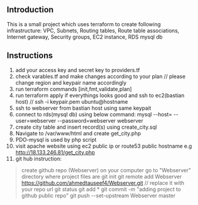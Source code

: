 ## Introduction
This is a small project which uses terraform to create following infrastructure:
 VPC,
 Subnets,
 Routing tables,
 Route table associations,
 Internet gateway,
 Security groups,
 EC2 instance,
 RDS mysql db
 
## Instructions

1. add your access key and secret key to providers.tf 
2. check varables.tf and make changes according to your plan // please change region and keypair name accordingly
3. run terraform commands [init,fmt,validate,plan]
4. run terraform apply if everythings looks good and ssh to ec2(bastian host) // ssh -i keypair.pem ubuntu@hostname
5. ssh to webserver from bastian host using same keypait
6. connect to rds(mysql db) using below command:
     mysql --host=<replace it with rds endpoint> --user=webserver --password=webserver webserver
7. create city table and insert record(s) using create_city.sql
8. Navigate to /var/www/html and create get_city.php
9. PDO-mysql is used by php script
10. visit apache website using ec2 public ip or route53 public hostname e.g http://18.133.246.81/get_city.php
11. git hub instruction:
> create github repo (Webserver)
> on your computer go to "Webserver" directory where project files are
> git init
> git remote add Webserver https://github.com/ahmedtauseef4/Webserver.git // replace it with your repo url
> git status
> git add *
> git commit -m "adding project to github public repo"
> git push --set-upstream Webserver master